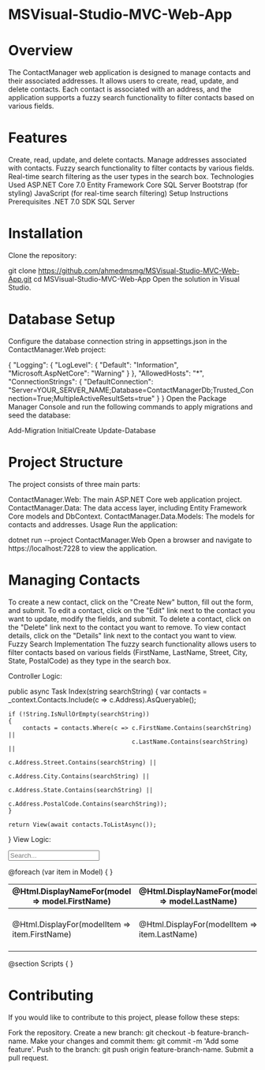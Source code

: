 # MSVisual-Studio-MVC-Web-App

# Overview
The ContactManager web application is designed to manage contacts and their associated addresses. It allows users to create, read, update, and delete contacts. Each contact is associated with an address, and the application supports a fuzzy search functionality to filter contacts based on various fields.

# Features
Create, read, update, and delete contacts.
Manage addresses associated with contacts.
Fuzzy search functionality to filter contacts by various fields.
Real-time search filtering as the user types in the search box.
Technologies Used
ASP.NET Core 7.0
Entity Framework Core
SQL Server
Bootstrap (for styling)
JavaScript (for real-time search filtering)
Setup Instructions
Prerequisites
.NET 7.0 SDK
SQL Server

# Installation
Clone the repository:

git clone https://github.com/ahmedmsmg/MSVisual-Studio-MVC-Web-App.git
cd MSVisual-Studio-MVC-Web-App
Open the solution in Visual Studio.

# Database Setup
Configure the database connection string in appsettings.json in the ContactManager.Web project:

{
  "Logging": {
    "LogLevel": {
      "Default": "Information",
      "Microsoft.AspNetCore": "Warning"
    }
  },
  "AllowedHosts": "*",
  "ConnectionStrings": {
    "DefaultConnection": "Server=YOUR_SERVER_NAME;Database=ContactManagerDb;Trusted_Connection=True;MultipleActiveResultSets=true"
  }
}
Open the Package Manager Console and run the following commands to apply migrations and seed the database:

Add-Migration InitialCreate
Update-Database

# Project Structure
The project consists of three main parts:

ContactManager.Web: The main ASP.NET Core web application project.
ContactManager.Data: The data access layer, including Entity Framework Core models and DbContext.
ContactManager.Data.Models: The models for contacts and addresses.
Usage
Run the application:

dotnet run --project ContactManager.Web
Open a browser and navigate to https://localhost:7228 to view the application.

# Managing Contacts
To create a new contact, click on the "Create New" button, fill out the form, and submit.
To edit a contact, click on the "Edit" link next to the contact you want to update, modify the fields, and submit.
To delete a contact, click on the "Delete" link next to the contact you want to remove.
To view contact details, click on the "Details" link next to the contact you want to view.
Fuzzy Search Implementation
The fuzzy search functionality allows users to filter contacts based on various fields (FirstName, LastName, Street, City, State, PostalCode) as they type in the search box.

Controller Logic:

public async Task<IActionResult> Index(string searchString)
{
    var contacts = _context.Contacts.Include(c => c.Address).AsQueryable();

    if (!String.IsNullOrEmpty(searchString))
    {
        contacts = contacts.Where(c => c.FirstName.Contains(searchString) ||
                                       c.LastName.Contains(searchString) ||
                                       c.Address.Street.Contains(searchString) ||
                                       c.Address.City.Contains(searchString) ||
                                       c.Address.State.Contains(searchString) ||
                                       c.Address.PostalCode.Contains(searchString));
    }

    return View(await contacts.ToListAsync());
}
View Logic:

<p>
    <input type="text" id="searchBox" placeholder="Search..." onkeyup="searchContacts()" />
</p>
<table class="table">
    <thead>
        <tr>
            <th>
                @Html.DisplayNameFor(model => model.FirstName)
            </th>
            <th>
                @Html.DisplayNameFor(model => model.LastName)
            </th>
            <th>
                @Html.DisplayNameFor(model => model.Address.City)
            </th>
            <th></th>
        </tr>
    </thead>
    <tbody id="contactsTable">
        @foreach (var item in Model)
        {
            <tr>
                <td>
                    @Html.DisplayFor(modelItem => item.FirstName)
                </td>
                <td>
                    @Html.DisplayFor(modelItem => item.LastName)
                </td>
                <td>
                    @Html.DisplayFor(modelItem => item.Address.City)
                </td>
                <td>
                    <a asp-action="Edit" asp-route-id="@item.ContactId">Edit</a> |
                    <a asp-action="Details" asp-route-id="@item.ContactId">Details</a> |
                    <a asp-action="Delete" asp-route-id="@item.ContactId">Delete</a>
                </td>
            </tr>
        }
    </tbody>
</table>

@section Scripts {
    <script>
        function searchContacts() {
            var searchString = document.getElementById('searchBox').value;
            var url = '@Url.Action("Index", "Contacts")';
            url = url + '?searchString=' + encodeURIComponent(searchString);
            fetch(url)
                .then(response => response.text())
                .then(html => {
                    var parser = new DOMParser();
                    var doc = parser.parseFromString(html, 'text/html');
                    var newTableBody = doc.getElementById('contactsTable').innerHTML;
                    document.getElementById('contactsTable').innerHTML = newTableBody;
                });
        }
    </script>
}
# Contributing
If you would like to contribute to this project, please follow these steps:

Fork the repository.
Create a new branch: git checkout -b feature-branch-name.
Make your changes and commit them: git commit -m 'Add some feature'.
Push to the branch: git push origin feature-branch-name.
Submit a pull request.

